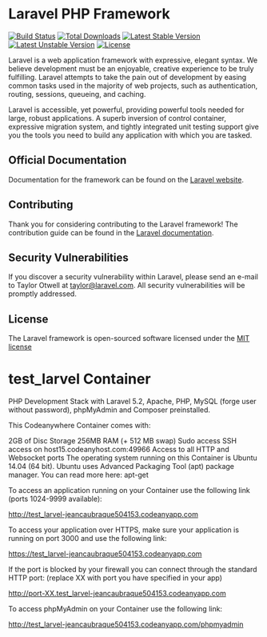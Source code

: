 # Laravel PHP Framework

[![Build Status](https://travis-ci.org/laravel/framework.svg)](https://travis-ci.org/laravel/framework)
[![Total Downloads](https://poser.pugx.org/laravel/framework/d/total.svg)](https://packagist.org/packages/laravel/framework)
[![Latest Stable Version](https://poser.pugx.org/laravel/framework/v/stable.svg)](https://packagist.org/packages/laravel/framework)
[![Latest Unstable Version](https://poser.pugx.org/laravel/framework/v/unstable.svg)](https://packagist.org/packages/laravel/framework)
[![License](https://poser.pugx.org/laravel/framework/license.svg)](https://packagist.org/packages/laravel/framework)

Laravel is a web application framework with expressive, elegant syntax. We believe development must be an enjoyable, creative experience to be truly fulfilling. Laravel attempts to take the pain out of development by easing common tasks used in the majority of web projects, such as authentication, routing, sessions, queueing, and caching.

Laravel is accessible, yet powerful, providing powerful tools needed for large, robust applications. A superb inversion of control container, expressive migration system, and tightly integrated unit testing support give you the tools you need to build any application with which you are tasked.

## Official Documentation

Documentation for the framework can be found on the [Laravel website](http://laravel.com/docs).

## Contributing

Thank you for considering contributing to the Laravel framework! The contribution guide can be found in the [Laravel documentation](http://laravel.com/docs/contributions).

## Security Vulnerabilities

If you discover a security vulnerability within Laravel, please send an e-mail to Taylor Otwell at taylor@laravel.com. All security vulnerabilities will be promptly addressed.

## License

The Laravel framework is open-sourced software licensed under the [MIT license](http://opensource.org/licenses/MIT)


# test_larvel Container
PHP Development Stack with Laravel 5.2, Apache, PHP, MySQL (forge user without password), phpMyAdmin and Composer preinstalled.

This Codeanywhere Container comes with:

2GB of Disc Storage
256MB RAM (+ 512 MB swap)
Sudo access
SSH access on host15.codeanyhost.com:49966
Access to all HTTP and Websocket ports
The operating system running on this Container is Ubuntu 14.04 (64 bit). Ubuntu uses Advanced Packaging Tool (apt) package manager. You can read more here: apt-get

To access an application running on your Container use the following link (ports 1024-9999 available):

http://test_larvel-jeancaubraque504153.codeanyapp.com

To access your application over HTTPS, make sure your application is running on port 3000 and use the following link:

https://test_larvel-jeancaubraque504153.codeanyapp.com

If the port is blocked by your firewall you can connect through the standard HTTP port: (replace XX with port you have specified in your app)

http://port-XX.test_larvel-jeancaubraque504153.codeanyapp.com

To access phpMyAdmin on your Container use the following link:

http://test_larvel-jeancaubraque504153.codeanyapp.com/phpmyadmin
